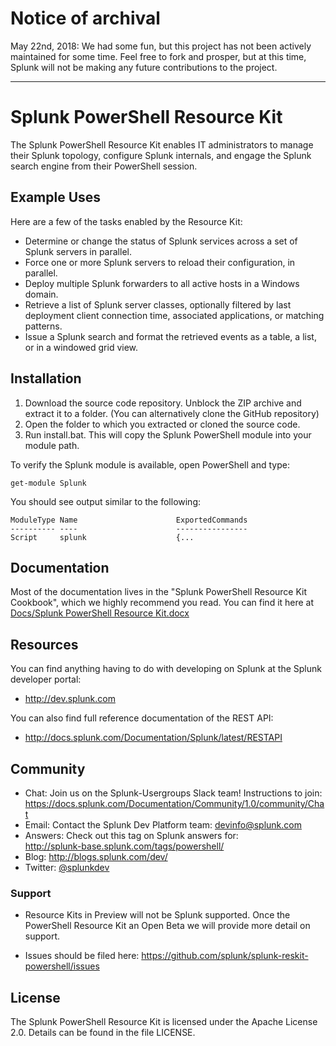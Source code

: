 # Notice of archival

May 22nd, 2018: We had some fun, but this project has not been actively maintained for some time. Feel free to fork and prosper, but at this time, Splunk will not be making any future contributions to the project. 

---

# Splunk PowerShell Resource Kit

The Splunk PowerShell Resource Kit enables IT administrators to manage their 
Splunk topology, configure Splunk internals, and engage the Splunk search 
engine from their PowerShell session.  

## Example Uses

Here are a few of the tasks enabled by the Resource Kit:

* 	Determine or change the status of Splunk services across a set of Splunk 
	servers in parallel.
*	Force one or more Splunk servers to reload their configuration, in parallel.
*	Deploy multiple Splunk forwarders to all active hosts in a Windows domain.
*	Retrieve a list of Splunk server classes, optionally filtered by last 
	deployment client connection time, associated applications, or matching 
	patterns.
*	Issue a Splunk search and format the retrieved events as a table, a list, 
	or in a windowed grid view. 

## Installation

1. Download the source code repository.  Unblock the ZIP archive and extract it to a folder.  (You can alternatively clone the GitHub repository)
2. Open the folder to which you extracted or cloned the source code.
3. Run install.bat.  This will copy the Splunk PowerShell module into your module path.

To verify the Splunk module is available, open PowerShell and type:

    get-module Splunk
    
You should see output similar to the following:


    ModuleType Name                      ExportedCommands                                                           
    ---------- ----                      ----------------                                                           
    Script     splunk                    {... 

## Documentation

Most of the documentation lives in the "Splunk PowerShell Resource Kit 
Cookbook", which we highly recommend you read. You can find it here at
[Docs/Splunk PowerShell Resource Kit.docx][1]

[1]: https://github.com/splunk/splunk-reskit-powershell/raw/master/Docs/Splunk%20PowerShell%20Resource%20Kit.docx

## Resources

You can find anything having to do with developing on Splunk at the Splunk
developer portal:

*   http://dev.splunk.com

You can also find full reference documentation of the REST API:

*   http://docs.splunk.com/Documentation/Splunk/latest/RESTAPI

## Community

* Chat: Join us on the Splunk-Usergroups Slack team! Instructions to join: https://docs.splunk.com/Documentation/Community/1.0/community/Chat
* Email: Contact the Splunk Dev Platform team: devinfo@splunk.com
* Answers: Check out this tag on Splunk answers for:  
    http://splunk-base.splunk.com/tags/powershell/
* Blog:  http://blogs.splunk.com/dev/
* Twitter: [@splunkdev](http://twitter.com/splunkdev)

### Support

* Resource Kits in Preview will not be Splunk supported.  Once the PowerShell 
Resource Kit an Open Beta we will provide more detail on support.  

* Issues should be filed here: https://github.com/splunk/splunk-reskit-powershell/issues

## License

The Splunk PowerShell Resource Kit is licensed under the Apache
License 2.0. Details can be found in the file LICENSE.
